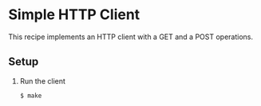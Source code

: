 # Simple HTTP Client

This recipe implements an HTTP client with a GET and a POST operations.

## Setup

1. Run the client

   ```bash
   $ make
   ```
